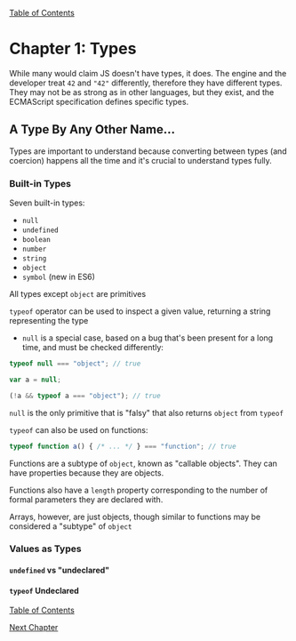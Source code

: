 [Table of Contents](_toc.md)

# Chapter 1: Types #
While many would claim JS doesn't have types, it does.  The engine and the developer treat `42` and `"42"` differently, therefore they have different
types.  They may not be as strong as in other languages, but they exist, and the ECMAScript specification defines specific types.

## A Type By Any Other Name... ##
Types are important to understand because converting between types (and coercion) happens all the time and it's crucial to understand types fully.

### Built-in Types ###
Seven built-in types:
- `null`
- `undefined`
- `boolean`
- `number`
- `string`
- `object`
- `symbol` (new in ES6)

All types except `object` are primitives

`typeof` operator can be used to inspect a given value, returning a string representing the type
- `null` is a special case, based on a bug that's been present for a long time, and must be checked differently:

```js
typeof null === "object"; // true

var a = null;

(!a && typeof a === "object"); // true
```

`null` is the only primitive that is "falsy" that also returns `object` from `typeof`

`typeof` can also be used on functions:

```js
typeof function a() { /* ... */ } === "function"; // true
```

Functions are a subtype of `object`, known as "callable objects".  They can have properties because they are objects.

Functions also have a `length` property corresponding to the number of formal parameters they are declared with.

Arrays, however, are just objects, though similar to functions may be considered a "subtype" of `object`

### Values as Types ###

#### `undefined` vs "undeclared" ####

#### `typeof` Undeclared ####

[Table of Contents](_toc.md)

[Next Chapter](ch2.md)
